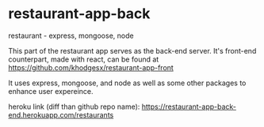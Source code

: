 # restaurant-app-back
restaurant - express, mongoose, node

This part of the restaurant app serves as the back-end server. It's front-end counterpart, made with react, can be found at https://github.com/khodgesx/restaurant-app-front

It uses express, mongoose, and node as well as some other packages to enhance user expereince. 

heroku link (diff than github repo name): https://restaurant-app-back-end.herokuapp.com/restaurants


